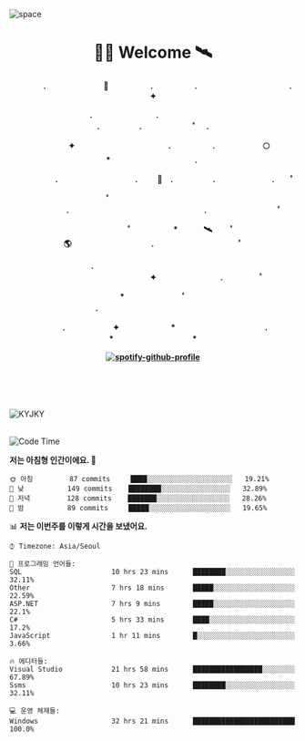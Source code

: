![space](https://user-images.githubusercontent.com/93513959/153272999-db6423b1-a80f-4b72-bf4c-7be2c9d6d328.png)



<h1 align="center">👨‍🚀 Welcome  🛰︎</h1>
<h4 align='center'>
<p align="center">　　　　.　　　　　　  　🌠　　　   　. 　　　　　.　　　　　　　　　　　  . 　　　 　       ✦     </p>
<p align="center">.　　　　　　　　.　　  　　　　  　 　　　　　　　　　　　.　　　　　.　　　　   　 ﾟ             　.        </p>
<p align="center">　　　　✦　　　　　  　　　　    　. 　　　　　.　　　　　　🌕　*　　　　　　　　　　  . 　　　 　            </p>
<p align="center">　　  　         　　. 　　　　   　 　　　.     　   　🚀　.　　　　　.　　　   　　　 .             　 ﾟ   </p>
<p align="center">　　ﾟ　　　　　　　　  　　　　   　 　　　　.　　　　　　　　　　　　　　　　　.   　　　            　  　　　ﾟ</p>
<p align="center"> 　　　　　　　ﾟ　　　 　　*　　   🛰︎　 　ﾟ　　　　🌎　　　　　　　　　　.　　　　　　　   　　  ﾟ          　   </p>
<p align="center">.　　　　　　　　　　  　　　　   　 　　　　　　　　　　　　 ✦　　　　　　　　.　   　　             ﾟ　  　　   </p>
<p align="center">　　　*　　　　　　  　ﾟ　　   　 　　　　.　　　　　　　　　　　　　　　　   　　            　  　　            </p>
<p align="center">　　　.　　　　　　✦  　　　　　   *　 　　　　　　　　　　.　　　　　　　*　　　　　   　              　  　*　  </p>

[![spotify-github-profile](https://spotify-github-profile.vercel.app/api/view?uid=316vepr7x7ia45xvcuqyysvtmpfe&cover_image=true&theme=novatorem&bar_color=37bac3&bar_color_cover=false)](https://spotify-github-profile.vercel.app/api/view?uid=316vepr7x7ia45xvcuqyysvtmpfe&redirect=true)

</h4>

<br>
<br>
<br>

<p align="left"><img src="https://github-readme-stats.vercel.app/api/top-langs?username=KYJKY&show_icons=true&locale=en&layout=compact&theme=radical" alt="KYJKY" />
<!--<img src="https://github-readme-stats.vercel.app/api?username=KYJKY&show_icons=true&locale=en&theme=radical" alt="KYJKY" />--> <br><br></p>

<!--START_SECTION:waka-->
![Code Time](http://img.shields.io/badge/Code%20Time-885%20hrs%2021%20mins-blue)

**저는 아침형 인간이에요. 🐤** 

```text
🌞 아침         87 commits     ████░░░░░░░░░░░░░░░░░░░░░   19.21% 
🌆 낮　         149 commits    ████████░░░░░░░░░░░░░░░░░   32.89% 
🌃 저녁         128 commits    ███████░░░░░░░░░░░░░░░░░░   28.26% 
🌙 밤　         89 commits     █████░░░░░░░░░░░░░░░░░░░░   19.65%

```


📊 **저는 이번주를 이렇게 시간을 보냈어요.** 

```text
⌚︎ Timezone: Asia/Seoul

💬 프로그래밍 언어들: 
SQL                      10 hrs 23 mins      ████████░░░░░░░░░░░░░░░░░   32.11% 
Other                    7 hrs 18 mins       █████░░░░░░░░░░░░░░░░░░░░   22.59% 
ASP.NET                  7 hrs 9 mins        █████░░░░░░░░░░░░░░░░░░░░   22.1% 
C#                       5 hrs 33 mins       ████░░░░░░░░░░░░░░░░░░░░░   17.2% 
JavaScript               1 hr 11 mins        █░░░░░░░░░░░░░░░░░░░░░░░░   3.66%

🔥 에디터들: 
Visual Studio            21 hrs 58 mins      █████████████████░░░░░░░░   67.89% 
Ssms                     10 hrs 23 mins      ████████░░░░░░░░░░░░░░░░░   32.11%

💻 운영 체제들: 
Windows                  32 hrs 21 mins      █████████████████████████   100.0%

```


<!--END_SECTION:waka-->
